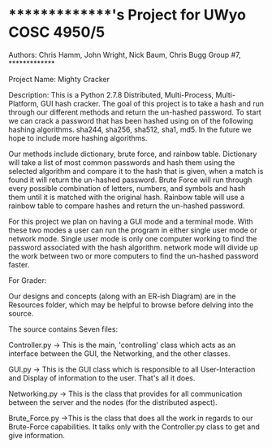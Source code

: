 *************'s Project for UWyo COSC 4950/5
============================================

Authors: Chris Hamm, John Wright, Nick Baum, Chris Bugg
Group #7, *************

Project Name: Mighty Cracker

Description:
This is a Python 2.7.8 Distributed, Multi-Process, Multi-Platform, GUI hash cracker. The goal of this project is to 
take a hash and run through our different methods and return the un-hashed password. To start we can crack a password 
that has been hashed using on of the following hashing algorithms. sha244, sha256, sha512, sha1, md5. In the future we 
hope to include more hashing algorithms.

Our methods include dictionary, brute force, and rainbow table. Dictionary will take a list of most common passwords
and hash them using the selected algorithm and compare it to the hash that is given, when a match is found it will 
return the un-hashed password. Brute Force will run through every possible combination of letters, numbers, and symbols
and hash them until it is matched with the original hash. Rainbow table will use a rainbow table to compare hashes and
return the un-hashed password.

For this project we plan on having a GUI mode and a terminal mode. With these two modes a user can run the program in 
either single user mode or network mode. Single user mode is only one computer working to find the password associated 
with the hash algorithm. network mode will divide up the work between two or more computers to find the un-hashed 
password faster.


For Grader:

Our designs and concepts (along with an ER-ish Diagram) are in the Resources folder,
which may be helpful to browse before delving into the source.

The source contains Seven files:

Controller.py -> This is the main, 'controlling' class which acts as an interface
                    between the GUI, the Networking, and the other classes.
                    
GUI.py ->        This is the GUI class which is responsible to all User-Interaction
                    and Display of information to the user. That's all it does.
                    
Networking.py -> This is the class that provides for all communication between the 
                    server and the nodes (for the distributed aspect).
                    
Brute_Force.py ->This is the class that does all the work in regards to our Brute-Force
                    capabilities. It talks only with the Controller.py class to get and
                    give information.